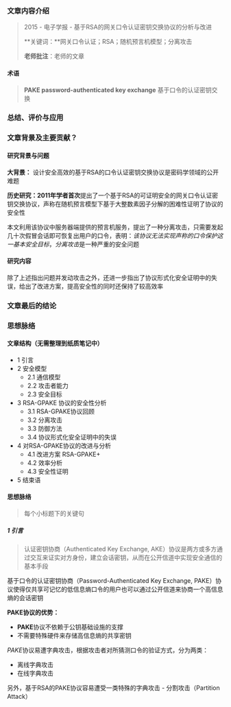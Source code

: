 ### 文章内容介绍

> 2015 - 电子学报 - 基于RSA的网关口令认证密钥交换协议的分析与改进
>
> **关键词：**网关口令认证；RSA；随机预言机模型；分离攻击
>
> **老师批注**：老师的文章

#### 术语

> **PAKE password-authenticated key exchange** 基于口令的认证密钥交换

### 总结、评价与应用



### 文章背景及主要贡献？

#### 研究背景与问题

**大背景：** 设计安全高效的基于RSA的口令认证密钥交换协议是密码学领域的公开难题

**历史研究：**2011年学者**首次**提出了一个基于RSA的可证明安全的网关口令认证密钥交换协议，声称在随机预言模型下基于大整数素因子分解的困难性证明了协议的安全性

本文利用该协议中服务器端提供的预言机服务，提出了一种分离攻击，只需要发起几十次假冒会话即可恢复出用户的口令，表明：*该协议无法实现声称的口令保护这一基本安全目标*，*分离攻击*是一种严重的安全问题

#### 研究内容

除了上述指出问题并发动攻击之外，还进一步指出了协议形式化安全证明中的失误，给出了改进方案，提高安全性的同时还保持了较高效率

### 文章最后的结论



### 思想脉络

#### 文章结构（无需整理到纸质笔记中）

- 1  引言
- 2 安全模型
	- 2.1 通信模型
	- 2.2 攻击者能力
	- 2.3 安全目标
- 3 RSA-GPAKE 协议的安全性分析
	- 3.1 RSA-GPAKE协议回顾
	- 3.2 分离攻击
	- 3.3 防御方法
	- 3.4 协议形式化安全证明中的失误
- 4 对RSA-GPAKE协议的改进与分析
	- 4.1 改进方案 RSA-GPAKE+
	- 4.2 效率分析
	- 4.3 安全性证明
- 5 结束语

#### 思想脉络

> 每个小标题下的关键句

##### 1 引言

> 认证密钥协商（Authenticated Key Exchange, AKE）协议是两方或多方通过交互来证实对方身份，建立会话密钥，从而在公开信道中实现安全通信的基本手段

基于口令的认证密钥协商（Password-Authenticated Key Exchange, PAKE）协议使得仅共享可记忆的低信息熵口令的用户也可以通过公开信道来协商一个高信息熵的会话密钥

**PAKE协议的优势：**

- **PAKE**协议不依赖于公钥基础设施的支撑
- 不需要特殊硬件来存储高信息熵的共享密钥

*PAKE*协议易遭字典攻击，根据攻击者对所猜测口令的验证方式，分为两类：

- 离线字典攻击
- 在线字典攻击

另外，基于RSA的PAKE协议容易遭受一类特殊的字典攻击 - 分割攻击（Partition Attack）

